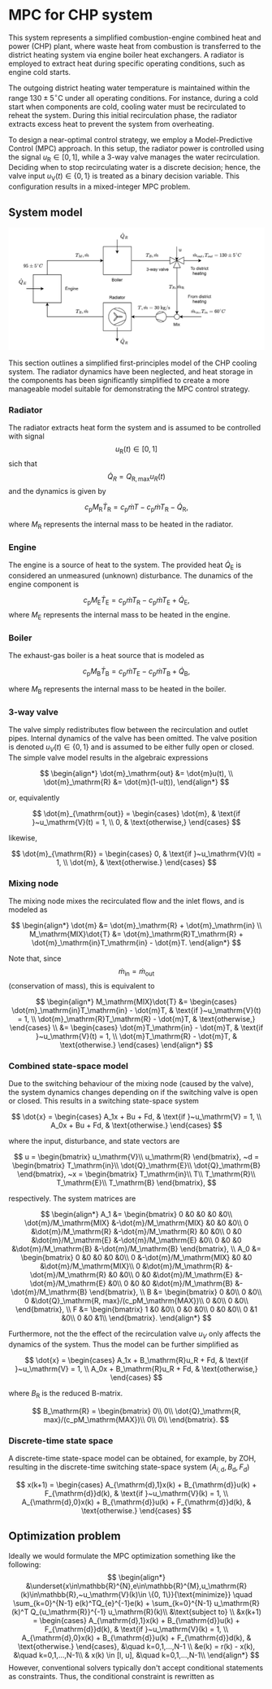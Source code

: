 # MPC for CHP system
This system represents a simplified combustion-engine combined heat and power (CHP) plant, where waste heat from combustion is transferred to the district heating system via engine boiler heat exchangers. A radiator is employed to extract heat during specific operating conditions, such as engine cold starts.

The outgoing district heating water temperature is maintained within the range $130 \pm 5 ^\circ \mathrm{C}$ under all operating conditions. For instance, during a cold start when components are cold, cooling water must be recirculated to reheat the system. During this initial recirculation phase, the radiator extracts excess heat to prevent the system from overheating.

To design a near-optimal control strategy, we employ a Model-Predictive Control (MPC) approach. In this setup, the radiator power is controlled using the signal $u_\mathrm{R} \in [0, 1]$, while a 3-way valve manages the water recirculation. Deciding when to stop recirculating water is a discrete decision; hence, the valve input $u_\mathrm{V}(t) \in \{0, 1\}$ is treated as a binary decision variable. This configuration results in a mixed-integer MPC problem.

## System model

![image](images/cooling_system.drawio.svg)

This section outlines a simplified first-principles model of the CHP cooling system. The radiator dynamics have been neglected, and heat storage in the components has been significantly simplified to create a more manageable model suitable for demonstrating the MPC control strategy.

### Radiator
The radiator extracts heat form the system and is assumed to be controlled with signal $$u_\mathrm{R}(t)\in[0,1]$$ sich that $$\dot{Q}_R = Q_{\mathrm{R,max}}u_R(t)$$ and the dynamics is given by

$$
c_\mathrm{p}M_\mathrm{R}\dot{T}_\mathrm{R} = c_\mathrm{p}\dot{m}T - c_\mathrm{p}\dot{m}T_\mathrm{R} - \dot{Q}_\mathrm{R},
$$

where $M_\mathrm{R}$ represents the internal mass to be heated in the radiator.

### Engine
The engine is a source of heat to the system. The provided heat $\dot{Q}_\mathrm{E}$ is considered an unmeasured (unknown) disturbance. The dunamics of the engine component is

$$
c_\mathrm{p}M_\mathrm{E}\dot{T}_\mathrm{E} = c_\mathrm{p}\dot{m}T_\mathrm{R} - c_\mathrm{p}\dot{m}T_\mathrm{E} + \dot{Q}_\mathrm{E},
$$
where $M_\mathrm{E}$ represents the internal mass to be heated in the engine.

### Boiler
The exhaust-gas boiler is a heat source that is modeled as

$$
c_\mathrm{p}M_\mathrm{B}\dot{T}_\mathrm{B} = c_\mathrm{p}\dot{m}T_\mathrm{E} - c_\mathrm{p}\dot{m}T_\mathrm{B} + \dot{Q}_\mathrm{B},
$$

where $M_\mathrm{B}$ represents the internal mass to be heated in the boiler.

### 3-way valve
The valve simply redistributes flow between the recirculation and outlet pipes. Internal dynamics of the valve has been omitted. The valve position is denoted $u_V(t)\in\{0, 1\}$ and is assumed to be either fully open or closed. The simple valve model results in the algebraic expressions

$$
\begin{align*}
\dot{m}_\mathrm{out} &= \dot{m}u(t), \\
\dot{m}_\mathrm{R} &= \dot{m}(1-u(t)),
\end{align*}
$$

or, equivalently

$$
\dot{m}_{\mathrm{out}} =
\begin{cases}
    \dot{m}, & \text{if }~u_\mathrm{V}(t) = 1, \\
    0, & \text{otherwise,}
\end{cases}
$$

likewise,

$$
\dot{m}_{\mathrm{R}} =
\begin{cases}
    0, & \text{if }~u_\mathrm{V}(t) = 1, \\
    \dot{m}, & \text{otherwise.}
\end{cases}
$$

### Mixing node
The mixing node mixes the recirculated flow and the inlet flows, and is modeled as

$$
\begin{align*}
\dot{m} &= \dot{m}_\mathrm{R} + \dot{m}_\mathrm{in} \\
M_\mathrm{MIX}\dot{T} &= \dot{m}_\mathrm{R}T_\mathrm{R} + \dot{m}_\mathrm{in}T_\mathrm{in} - \dot{m}T.
\end{align*}
$$

Note that, since $$\dot{m}_\mathrm{in} = \dot{m}_\mathrm{out}$$ (conservation of mass), this is equivalent to

$$
\begin{align*}
M_\mathrm{MIX}\dot{T} &=
\begin{cases}
    \dot{m}_\mathrm{in}T_\mathrm{in} - \dot{m}T, & \text{if }~u_\mathrm{V}(t) = 1, \\
    \dot{m}_\mathrm{R}T_\mathrm{R} - \dot{m}T, & \text{otherwise,}
\end{cases} \\
&= 
\begin{cases}
    \dot{m}T_\mathrm{in} - \dot{m}T, & \text{if }~u_\mathrm{V}(t) = 1, \\
    \dot{m}T_\mathrm{R} - \dot{m}T, & \text{otherwise.}
\end{cases} 
\end{align*}
$$

### Combined state-space model
Due to the switching behaviour of the mixing node (caused by the valve), the system dynamics changes depending on if the switching valve is open or closed. This results in a switching state-space system

$$
\dot{x} =
\begin{cases}
    A_1x + Bu + Fd, & \text{if }~u_\mathrm{V} = 1, \\
    A_0x + Bu + Fd, & \text{otherwise.}
\end{cases} 
$$

where the input, disturbance, and state vectors are

$$
u =
\begin{bmatrix}
u_\mathrm{V}\\
u_\mathrm{R}
\end{bmatrix},
~d =
\begin{bmatrix}
T_\mathrm{in}\\
\dot{Q}_\mathrm{E}\\
\dot{Q}_\mathrm{B}
\end{bmatrix},
~x =
\begin{bmatrix}
T_\mathrm{in}\\
T\\
T_\mathrm{R}\\
T_\mathrm{E}\\
T_\mathrm{B}
\end{bmatrix},
$$

respectively. The system matrices are

$$
\begin{align*}
A_1 &=
\begin{bmatrix}
0 &0 &0 &0 &0\\
\dot{m}/M_\mathrm{MIX} &-\dot{m}/M_\mathrm{MIX} &0 &0 &0\\
0 &\dot{m}/M_\mathrm{R} &-\dot{m}/M_\mathrm{R} &0 &0\\
0 &0 &\dot{m}/M_\mathrm{E} &-\dot{m}/M_\mathrm{E} &0\\
0 &0 &0 &\dot{m}/M_\mathrm{B} &-\dot{m}/M_\mathrm{B}
\end{bmatrix}, \\
A_0 &=
\begin{bmatrix}
0 &0 &0 &0 &0\\
0 &-\dot{m}/M_\mathrm{MIX} &0 &0 &\dot{m}/M_\mathrm{MIX}\\
0 &\dot{m}/M_\mathrm{R} &-\dot{m}/M_\mathrm{R} &0 &0\\
0 &0 &\dot{m}/M_\mathrm{E} &-\dot{m}/M_\mathrm{E} &0\\
0 &0 &0 &\dot{m}/M_\mathrm{B} &-\dot{m}/M_\mathrm{B}
\end{bmatrix},
\\
B &=
\begin{bmatrix}
0 &0\\
0 &0\\
0 &\dot{Q}_\mathrm{R, max}/(c_pM_\mathrm{MAX})\\
0 &0\\
0 &0\\
\end{bmatrix}, \\
F &=
\begin{bmatrix}
1 &0 &0\\
0 &0 &0\\
0 &0 &0\\
0 &1 &0\\
0 &0 &1\\
\end{bmatrix}.
\end{align*}
$$

Furthermore, not the the effect of the recirculation valve $u_V$ only affects the dynamics of the system. Thus the model can be further simplified as

$$
\dot{x} =
\begin{cases}
    A_1x + B_\mathrm{R}u_R + Fd, & \text{if }~u_\mathrm{V} = 1, \\
    A_0x + B_\mathrm{R}u_R + Fd, & \text{otherwise,}
\end{cases} 
$$

where $B_\mathrm{R}$ is the reduced B-matrix.

$$
B_\mathrm{R} =
\begin{bmatrix}
0\\
0\\
\dot{Q}_\mathrm{R, max}/(c_pM_\mathrm{MAX})\\
0\\
0\\
\end{bmatrix}.
$$

### Discrete-time state space
A discrete-time state-space model can be obtained, for example, by ZOH, resulting in the discrete-time switching state-space system $(A_{i,\mathrm{d}}, B_{\mathrm{d}}, F_{\mathrm{d}})$

$$
x(k+1) =
\begin{cases}
    A_{\mathrm{d},1}x(k) + B_{\mathrm{d}}u(k) + F_{\mathrm{d}}d(k), & \text{if }~u_\mathrm{V}(k) = 1, \\
    A_{\mathrm{d},0}x(k) + B_{\mathrm{d}}u(k) + F_{\mathrm{d}}d(k), & \text{otherwise.}
\end{cases} 
$$

## Optimization problem
Ideally we would formulate the MPC optimization something like the following:
$$
\begin{align*}
&\underset{x\in\mathbb{R}^{N},e\in\mathbb{R}^{M},u_\mathrm{R}(k)\in\mathbb{R},~u_\mathrm{V}(k)\in \{0, 1\}}{\text{minimize}} \quad 
\sum_{k=0}^{N-1} e(k)^TQ_{e}^{-1}e(k) + \sum_{k=0}^{N-1} u_\mathrm{R}(k)^T Q_{u_\mathrm{R}}^{-1} u_\mathrm{R}(k)\\
&\text{subject to} \\
&x(k+1) = 
\begin{cases}
    A_{\mathrm{d},1}x(k) + B_{\mathrm{d}}u(k) + F_{\mathrm{d}}d(k), & \text{if }~u_\mathrm{V}(k) = 1, \\
    A_{\mathrm{d},0}x(k) + B_{\mathrm{d}}u(k) + F_{\mathrm{d}}d(k), & \text{otherwise.}
\end{cases}, &\quad k=0,1,...,N-1 \\
&e(k) = r(k) - x(k), &\quad k=0,1,...,N-1\\
& x(k) \in [l, u], &\quad k=0,1,...,N-1\\
\end{align*}
$$
However, conventional solvers typically don't accept conditional statements as constraints. Thus, the conditional constraint is rewritten as

